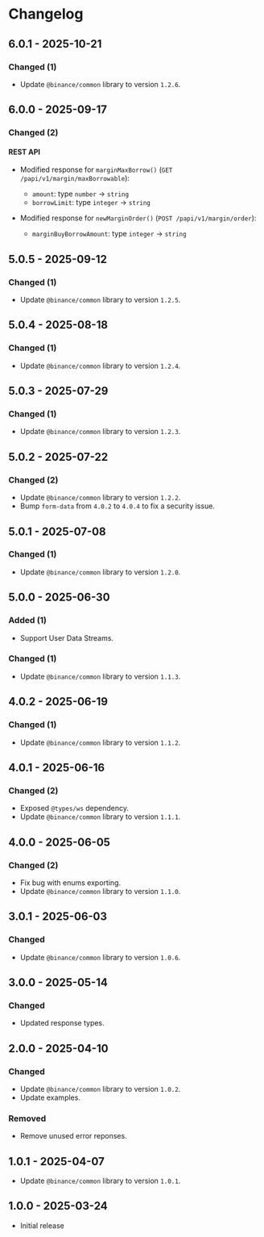 # Changelog

## 6.0.1 - 2025-10-21

### Changed (1)

- Update `@binance/common` library to version `1.2.6`.

## 6.0.0 - 2025-09-17

### Changed (2)

#### REST API

- Modified response for `marginMaxBorrow()` (`GET /papi/v1/margin/maxBorrowable`):
  - `amount`: type `number` → `string`
  - `borrowLimit`: type `integer` → `string`

- Modified response for `newMarginOrder()` (`POST /papi/v1/margin/order`):
  - `marginBuyBorrowAmount`: type `integer` → `string`

## 5.0.5 - 2025-09-12

### Changed (1)

- Update `@binance/common` library to version `1.2.5`.

## 5.0.4 - 2025-08-18

### Changed (1)

- Update `@binance/common` library to version `1.2.4`.

## 5.0.3 - 2025-07-29

### Changed (1)

- Update `@binance/common` library to version `1.2.3`.

## 5.0.2 - 2025-07-22

### Changed (2)

- Update `@binance/common` library to version `1.2.2`.
- Bump `form-data` from `4.0.2` to `4.0.4` to fix a security issue.

## 5.0.1 - 2025-07-08

### Changed (1)

- Update `@binance/common` library to version `1.2.0`.

## 5.0.0 - 2025-06-30

### Added (1)

- Support User Data Streams.

### Changed (1)

- Update `@binance/common` library to version `1.1.3`.

## 4.0.2 - 2025-06-19

### Changed (1)

- Update `@binance/common` library to version `1.1.2`.

## 4.0.1 - 2025-06-16

### Changed (2)

- Exposed `@types/ws` dependency.
- Update `@binance/common` library to version `1.1.1`.

## 4.0.0 - 2025-06-05

### Changed (2)

- Fix bug with enums exporting.
- Update `@binance/common` library to version `1.1.0`.

## 3.0.1 - 2025-06-03

### Changed

- Update `@binance/common` library to version `1.0.6`.

## 3.0.0 - 2025-05-14

### Changed

- Updated response types.

## 2.0.0 - 2025-04-10

### Changed

- Update `@binance/common` library to version `1.0.2`.
- Update examples.

### Removed

- Remove unused error reponses.

## 1.0.1 - 2025-04-07

- Update `@binance/common` library to version `1.0.1`.

## 1.0.0 - 2025-03-24

- Initial release
